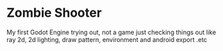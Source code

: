 # Zombie Shooter
My first Godot Engine trying out, 
not a game just checking things out like ray 2d, 2d lighting, draw pattern, environment and android export .etc


